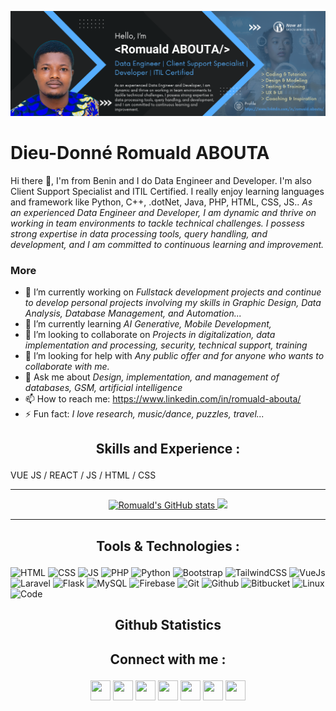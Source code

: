 ![**Data Engineer | Client Support Specialist | Developer | ITIL Certified**](https://github.com/diadodon/diadodon/blob/main/Me_Banner.png)

# Dieu-Donné Romuald ABOUTA
Hi there 👋, I'm from Benin and I do Data Engineer and Developer. I'm also Client Support Specialist and ITIL Certified.
I really enjoy learning languages and framework like Python, C++, .dotNet, Java, PHP, HTML, CSS, JS..
*As an experienced Data Engineer and Developer, I am dynamic and thrive on working in team environments to tackle technical challenges. I possess strong expertise in data processing tools, query handling, and development, and I am committed to continuous learning and improvement.*

### More
- 🔭 I’m currently working on *Fullstack development projects and continue to develop personal projects involving my skills in Graphic Design, Data Analysis, Database Management, and Automation...* 
- 🌱 I’m currently learning *AI Generative, Mobile Development,* 
- 👯 I’m looking to collaborate on *Projects in digitalization, data implementation and processing, security, technical support, training* 
- 🤔 I’m looking for help with *Any public offer and for anyone who wants to collaborate with me.* 
- 💬 Ask me about *Design, implementation, and management of databases, GSM, artificial intelligence* 
- 📫 How to reach me: https://www.linkedin.com/in/romuald-abouta/ 
- ⚡ Fun fact: *I love research, music/dance, puzzles, travel...* 

## <p align="center">Skills and Experience :</p>
VUE JS / REACT / JS / HTML / CSS



-----------------------------
<p align="center">
  <a href="http://www.github.com/diadodon">
    <img src="https://github-readme-stats.vercel.app/api?username=diadodon&show_icons=true&locale=en&title_color=0891b2&text_color=ffffff&icon_color=0891b2&bg_color=99bdda&hide_border=true" alt="Romuald's GitHub stats" />
    <img src="https://github-readme-streak-stats.herokuapp.com/?user=diadodon&title_color=10b981&text_color=ffffff&icon_color=0891b2&bg_color=2784d0" />
  </a>
</p>

-----------------------------

## <p align="center">Tools & Technologies :</p>
![HTML](https://img.shields.io/badge/html5-%23E34F26.svg?style=for-the-badge&logo=html5&logoColor=white) ![CSS](https://img.shields.io/badge/css3-%231572B6.svg?style=for-the-badge&logo=css3&logoColor=white) ![JS](https://img.shields.io/badge/javascript-%23323330.svg?style=for-the-badge&logo=javascript&logoColor=%23F7DF1E) ![PHP](https://img.shields.io/badge/php-%23777BB4.svg?style=for-the-badge&logo=php&logoColor=white)
![Python](https://img.shields.io/badge/python-%2314354C.svg?style=for-the-badge&logo=python&logoColor=white) 
![Bootstrap](https://img.shields.io/badge/bootstrap-%23563D7C.svg?style=for-the-badge&logo=bootstrap&logoColor=white) ![TailwindCSS](https://img.shields.io/badge/tailwindcss-%2338B2AC.svg?style=for-the-badge&logo=tailwind-css&logoColor=white) ![VueJs](https://img.shields.io/badge/vue-20232A?style=for-the-badge&logo=vue&logoColor=61DAFB) ![Laravel](https://img.shields.io/badge/laravel-%23FF2D20.svg?style=for-the-badge&logo=laravel&logoColor=white) ![Flask](https://img.shields.io/badge/flask-%23000.svg?style=for-the-badge&logo=flask&logoColor=white)
![MySQL](https://img.shields.io/badge/mysql-%2300f.svg?style=for-the-badge&logo=mysql&logoColor=white) ![Firebase](https://img.shields.io/badge/firebase-%23039BE5.svg?style=for-the-badge&logo=firebase)
![Git](https://img.shields.io/badge/git-%23F05033.svg?style=for-the-badge&logo=git&logoColor=white)  ![Github](https://img.shields.io/badge/github-%23121011.svg?style=for-the-badge&logo=github&logoColor=white) ![Bitbucket](https://img.shields.io/badge/bitbucket-%230047B3.svg?style=for-the-badge&logo=bitbucket&logoColor=white)
![Linux](https://img.shields.io/badge/Linux-FCC624?style=for-the-badge&logo=linux&logoColor=black) ![Code](https://img.shields.io/badge/VisualStudioCode-0078d7.svg?style=for-the-badge&logo=visual-studio-code&logoColor=white)


## <p align="center">Github Statistics</p>


## <p align="center">Connect with me :</p>
<p align="center"> 
<a href="https://www.github.com/diadodon" target="_blank" rel="noreferrer"><img src="https://raw.githubusercontent.com/danielcranney/readme-generator/main/public/icons/socials/github.svg" width="32" height="32" /></a> 
<a href="https://dev.to/rabouta" target="_blank" rel="noreferrer"><img src="https://raw.githubusercontent.com/danielcranney/readme-generator/main/public/icons/socials/github.svg" width="32" height="32" /></a> 
<a href="https://www.linkedin.com/in/romuald-abouta" target="_blank" rel="noreferrer"><img src="https://raw.githubusercontent.com/danielcranney/readme-generator/main/public/icons/socials/linkedin.svg" width="32" height="32" /></a> 
<a href="https://www.facebook.com/diabodon" target="_blank" rel="noreferrer"><img src="https://raw.githubusercontent.com/danielcranney/readme-generator/main/public/icons/socials/facebook.svg" width="32" height="32" /></a> 
<a href="https://www.instagram.com/tonton_ro" target="_blank" rel="noreferrer"><img src="https://raw.githubusercontent.com/danielcranney/readme-generator/main/public/icons/socials/instagram.svg" width="32" height="32" /></a> 
<a href="https://twitter.com/diabodon07" target="_blank" rel="noreferrer"><img src="https://raw.githubusercontent.com/danielcranney/readme-generator/main/public/icons/socials/twitter.svg" width="32" height="32" /></a>
<a href="https://www.youtube.com/channel/UCBm1P52UxhpOVTRuB7uYXYg" target="_blank" rel="noreferrer"><img src="https://raw.githubusercontent.com/danielcranney/readme-generator/main/public/icons/socials/youtube.svg" width="32" height="32" /></a>
</p>


